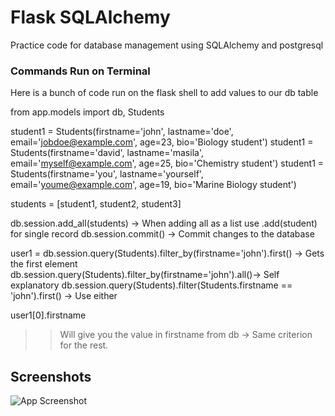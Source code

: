 
# Flask SQLAlchemy

Practice code for database management using SQLAlchemy and postgresql




### Commands Run on Terminal

Here is a bunch of code run on the flask shell to add values to our db table

from app.models import db, Students

student1 = Students(firstname='john', lastname='doe', email='jobdoe@example.com', age=23, bio='Biology student')
student1 = Students(firstname='david', lastname='masila', email='myself@example.com', age=25, bio='Chemistry student')
student1 = Students(firstname='you', lastname='yourself', email='youme@example.com', age=19, bio='Marine Biology student')

students = [student1, student2, student3]

db.session.add_all(students) -> When adding all as a list use .add(student) for single record
db.session.commit() -> Commit changes to the database 

user1 = db.session.query(Students).filter_by(firstname='john').first() -> Gets the first element
db.session.query(Students).filter_by(firstname='john').all()-> Self explanatory 
db.session.query(Students).filter(Students.firstname == 'john').first() -> Use either 

user1[0].firstname
>> Will give you the value in firstname from db -> Same criterion for the rest. 

## Screenshots

![App Screenshot](https://via.placeholder.com/468x300?text=App+Screenshot+Here)
